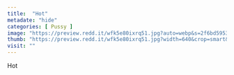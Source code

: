 ```yaml
---
title:  "Hot"
metadate: "hide"
categories: [ Pussy ]
image: "https://preview.redd.it/wfk5e80ixrq51.jpg?auto=webp&s=2f6bd5953fbf50c1a2beb33227433b4d9811c785"
thumb: "https://preview.redd.it/wfk5e80ixrq51.jpg?width=640&crop=smart&auto=webp&s=011cfccd6bdf52cc0be425a6b23cc5a76fe4e05b"
visit: ""
---
```

Hot
